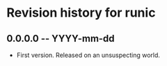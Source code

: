 # Revision history for runic

## 0.0.0.0 -- YYYY-mm-dd

* First version. Released on an unsuspecting world.
